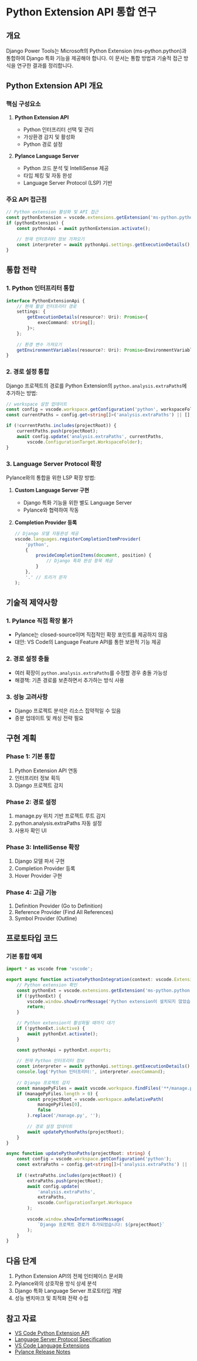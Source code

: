 # Python Extension API 통합 연구

## 개요

Django Power Tools는 Microsoft의 Python Extension (ms-python.python)과 통합하여 Django 특화 기능을 제공해야 합니다. 이 문서는 통합 방법과 기술적 접근 방식을 연구한 결과를 정리합니다.

## Python Extension API 개요

### 핵심 구성요소

1. **Python Extension API**
   - Python 인터프리터 선택 및 관리
   - 가상환경 감지 및 활성화
   - Python 경로 설정

2. **Pylance Language Server**
   - Python 코드 분석 및 IntelliSense 제공
   - 타입 체킹 및 자동 완성
   - Language Server Protocol (LSP) 기반

### 주요 API 접근점

```typescript
// Python extension 활성화 및 API 접근
const pythonExtension = vscode.extensions.getExtension('ms-python.python');
if (pythonExtension) {
    const pythonApi = await pythonExtension.activate();
    
    // 현재 인터프리터 정보 가져오기
    const interpreter = await pythonApi.settings.getExecutionDetails();
}
```

## 통합 전략

### 1. Python 인터프리터 통합

```typescript
interface PythonExtensionApi {
    // 현재 활성 인터프리터 경로
    settings: {
        getExecutionDetails(resource?: Uri): Promise<{
            execCommand: string[];
        }>;
    };
    
    // 환경 변수 가져오기
    getEnvironmentVariables(resource?: Uri): Promise<EnvironmentVariables>;
}
```

### 2. 경로 설정 통합

Django 프로젝트의 경로를 Python Extension의 `python.analysis.extraPaths`에 추가하는 방법:

```typescript
// workspace 설정 업데이트
const config = vscode.workspace.getConfiguration('python', workspaceFolder);
const currentPaths = config.get<string[]>('analysis.extraPaths') || [];

if (!currentPaths.includes(projectRoot)) {
    currentPaths.push(projectRoot);
    await config.update('analysis.extraPaths', currentPaths, 
        vscode.ConfigurationTarget.WorkspaceFolder);
}
```

### 3. Language Server Protocol 확장

Pylance와의 통합을 위한 LSP 확장 방법:

1. **Custom Language Server 구현**
   - Django 특화 기능을 위한 별도 Language Server
   - Pylance와 협력하여 작동

2. **Completion Provider 등록**
   ```typescript
   // Django 모델 자동완성 제공
   vscode.languages.registerCompletionItemProvider(
       'python',
       {
           provideCompletionItems(document, position) {
               // Django 특화 완성 항목 제공
           }
       },
       '.' // 트리거 문자
   );
   ```

## 기술적 제약사항

### 1. Pylance 직접 확장 불가

- Pylance는 closed-source이며 직접적인 확장 포인트를 제공하지 않음
- 대안: VS Code의 Language Feature API를 통한 보완적 기능 제공

### 2. 경로 설정 충돌

- 여러 확장이 `python.analysis.extraPaths`를 수정할 경우 충돌 가능성
- 해결책: 기존 경로를 보존하면서 추가하는 방식 사용

### 3. 성능 고려사항

- Django 프로젝트 분석은 리소스 집약적일 수 있음
- 증분 업데이트 및 캐싱 전략 필요

## 구현 계획

### Phase 1: 기본 통합
1. Python Extension API 연동
2. 인터프리터 정보 획득
3. Django 프로젝트 감지

### Phase 2: 경로 설정
1. manage.py 위치 기반 프로젝트 루트 감지
2. python.analysis.extraPaths 자동 설정
3. 사용자 확인 UI

### Phase 3: IntelliSense 확장
1. Django 모델 파서 구현
2. Completion Provider 등록
3. Hover Provider 구현

### Phase 4: 고급 기능
1. Definition Provider (Go to Definition)
2. Reference Provider (Find All References)
3. Symbol Provider (Outline)

## 프로토타입 코드

### 기본 통합 예제

```typescript
import * as vscode from 'vscode';

export async function activatePythonIntegration(context: vscode.ExtensionContext) {
    // Python extension 확인
    const pythonExt = vscode.extensions.getExtension('ms-python.python');
    if (!pythonExt) {
        vscode.window.showErrorMessage('Python extension이 설치되지 않았습니다.');
        return;
    }

    // Python extension이 활성화될 때까지 대기
    if (!pythonExt.isActive) {
        await pythonExt.activate();
    }

    const pythonApi = pythonExt.exports;
    
    // 현재 Python 인터프리터 정보
    const interpreter = await pythonApi.settings.getExecutionDetails();
    console.log('Python 인터프리터:', interpreter.execCommand);
    
    // Django 프로젝트 감지
    const managePyFiles = await vscode.workspace.findFiles('**/manage.py');
    if (managePyFiles.length > 0) {
        const projectRoot = vscode.workspace.asRelativePath(
            managePyFiles[0], 
            false
        ).replace('/manage.py', '');
        
        // 경로 설정 업데이트
        await updatePythonPaths(projectRoot);
    }
}

async function updatePythonPaths(projectRoot: string) {
    const config = vscode.workspace.getConfiguration('python');
    const extraPaths = config.get<string[]>('analysis.extraPaths') || [];
    
    if (!extraPaths.includes(projectRoot)) {
        extraPaths.push(projectRoot);
        await config.update(
            'analysis.extraPaths', 
            extraPaths,
            vscode.ConfigurationTarget.Workspace
        );
        
        vscode.window.showInformationMessage(
            `Django 프로젝트 경로가 추가되었습니다: ${projectRoot}`
        );
    }
}
```

## 다음 단계

1. Python Extension API의 전체 인터페이스 문서화
2. Pylance와의 상호작용 방식 상세 분석
3. Django 특화 Language Server 프로토타입 개발
4. 성능 벤치마크 및 최적화 전략 수립

## 참고 자료

- [VS Code Python Extension API](https://github.com/microsoft/vscode-python/wiki/Python-Extension-API)
- [Language Server Protocol Specification](https://microsoft.github.io/language-server-protocol/)
- [VS Code Language Extensions](https://code.visualstudio.com/api/language-extensions/overview)
- [Pylance Release Notes](https://github.com/microsoft/pylance-release/releases)